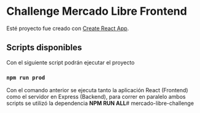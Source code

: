 # Challenge Mercado Libre Frontend

Esté proyecto fue creado con [Create React App](https://github.com/facebook/create-react-app).

## Scripts disponibles

Con el siguiente script podrán ejecutar el proyecto 

### `npm run prod`

Con el comando anterior se ejecuta tanto la aplicación React (Frontend) como el servidor en Express (Backend), para correr en paralelo ambos scripts se utilizó la dependencia **NPM RUN ALL**#   m e r c a d o - l i b r e - c h a l l e n g e  
 
